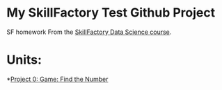 # My SkillFactory Test Github Project
SF homework
From the [SkillFactory Data Science course](https://skillfactory.ru/data-scientist).

# Units:
*[Project 0: Game: Find the Number](https://github.com/dzianisblr/sf_dspro/blob/main/project_0)
